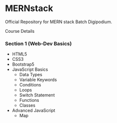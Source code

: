 # MERNstack
Official Repository for MERN stack Batch Digipodium.

Course Details 

### Section 1 (Web-Dev Basics)
- HTML5
- CSS3
- Bootstrap5
- JavaScript Basics
  - Data Types
  - Variable Keywords
  - Conditions
  - Loops
  - Switch Statement
  - Functions
  - Classes
- Advanced JavaScript
  - Map
  
